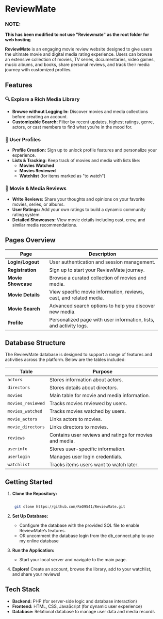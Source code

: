 # ReviewMate

### NOTE:
**This has been modified to not use "Reviewmate" as the root folder for web hosting**

**ReviewMate** is an engaging movie review website designed to give users the ultimate movie and digital media rating experience. Users can browse an extensive collection of movies, TV series, documentaries, video games, music albums, and books, share personal reviews, and track their media journey with customized profiles.

## Features

### 🔍 Explore a Rich Media Library
- **Browse without Logging In:** Discover movies and media collections before creating an account.
- **Customizable Search:** Filter by recent updates, highest ratings, genre, actors, or cast members to find what you’re in the mood for.

### 👤 User Profiles
- **Profile Creation:** Sign up to unlock profile features and personalize your experience.
- **Lists & Tracking:** Keep track of movies and media with lists like:
  - **Movies Watched**
  - **Movies Reviewed**
  - **Watchlist** (for items marked as "to watch")
  
### 📑 Movie & Media Reviews
- **Write Reviews:** Share your thoughts and opinions on your favorite movies, series, or albums.
- **User Ratings:** Add your own ratings to build a dynamic community rating system.
- **Detailed Showcases:** View movie details including cast, crew, and similar media recommendations.

## Pages Overview

| Page             | Description                                                               |
|------------------|---------------------------------------------------------------------------|
| **Login/Logout**  | User authentication and session management.                               |
| **Registration**  | Sign up to start your ReviewMate journey.                                 |
| **Movie Showcase**| Browse a curated collection of movies and media.                          |
| **Movie Details** | View specific movie information, reviews, cast, and related media.        |
| **Movie Search**  | Advanced search options to help you discover new media.                   |
| **Profile**       | Personalized page with user information, lists, and activity logs.        |

## Database Structure

The ReviewMate database is designed to support a range of features and activities across the platform. Below are the tables included:

| Table               | Purpose                                                                |
|---------------------|------------------------------------------------------------------------|
| `actors`            | Stores information about actors.                                      |
| `directors`         | Stores details about directors.                                       |
| `movies`            | Main table for movie and media information.                           |
| `movies_reviewed`   | Tracks movies reviewed by users.                                      |
| `movies_watched`    | Tracks movies watched by users.                                       |
| `movie_actors`      | Links actors to movies.                                               |
| `movie_directors`   | Links directors to movies.                                            |
| `reviews`           | Contains user reviews and ratings for movies and media.               |
| `userinfo`          | Stores user-specific information.                                     |
| `userlogin`         | Manages user login credentials.                                       |
| `watchlist`         | Tracks items users want to watch later.                               |

## Getting Started

1. **Clone the Repository:**
   ```bash

    git clone https://github.com/ReD9541/ReviewMate.git
   ```

2. **Set Up Database:**
   - Configure the database with the provided SQL file to enable ReviewMate’s features.
   - OR uncomment the database login from the db_connect.php to use my online database

3. **Run the Application:**
   - Start your local server and navigate to the main page.

4. **Explore!** Create an account, browse the library, add to your watchlist, and share your reviews!

## Tech Stack

- **Backend:** PHP (for server-side logic and database interaction)
- **Frontend:** HTML, CSS, JavaScript (for dynamic user experience)
- **Database:** Relational database to manage user data and media records

